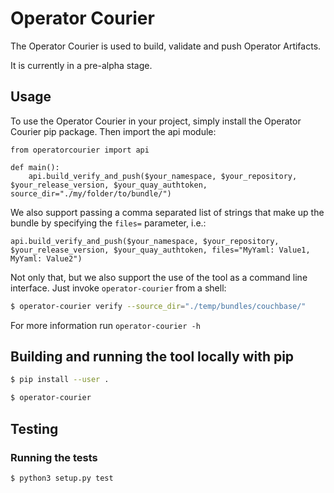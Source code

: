 # Operator Courier

The Operator Courier is used to build, validate and push Operator Artifacts.

It is currently in a pre-alpha stage.

## Usage
To use the Operator Courier in your project, simply install the Operator Courier pip package. Then import the api module:

```
from operatorcourier import api

def main():
    api.build_verify_and_push($your_namespace, $your_repository, $your_release_version, $your_quay_authtoken, source_dir="./my/folder/to/bundle/")
```

We also support passing a comma separated list of strings that make up the bundle by specifying the `files=` parameter, i.e.:

`api.build_verify_and_push($your_namespace, $your_repository, $your_release_version, $your_quay_authtoken, files="MyYaml: Value1, MyYaml: Value2")`

Not only that, but we also support the use of the tool as a command line interface. Just invoke `operator-courier` from a shell:

```bash
$ operator-courier verify --source_dir="./temp/bundles/couchbase/"
```

For more information run `operator-courier -h`

## Building and running the tool locally with pip
```bash
$ pip install --user .

$ operator-courier
```

## Testing

### Running the tests
```bash 
$ python3 setup.py test
```